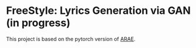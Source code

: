 # FreeStyle: Lyrics Generation via GAN (in progress)

This project is based on the pytorch version of [ARAE](https://github.com/jakezhaojb/ARAE/tree/master/pytorch).


